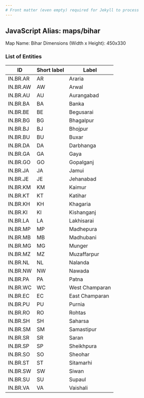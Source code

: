 ```yaml
---
# Front matter (even empty) required for Jekyll to process
---
```


## JavaScript Alias: maps/bihar

Map Name: Bihar
Dimensions (Width x Height): 450x330






### List of Entities

ID | Short label | Label
---|---|---|
IN.BR.AR|AR|Araria
IN.BR.AW|AW|Arwal
IN.BR.AU|AU|Aurangabad
IN.BR.BA|BA|Banka
IN.BR.BE|BE|Begusarai
IN.BR.BG|BG|Bhagalpur
IN.BR.BJ|BJ|Bhojpur
IN.BR.BU|BU|Buxar
IN.BR.DA|DA|Darbhanga
IN.BR.GA|GA|Gaya
IN.BR.GO|GO|Gopalganj
IN.BR.JA|JA|Jamui
IN.BR.JE|JE|Jehanabad
IN.BR.KM|KM|Kaimur
IN.BR.KT|KT|Katihar
IN.BR.KH|KH|Khagaria
IN.BR.KI|KI|Kishanganj
IN.BR.LA|LA|Lakhisarai
IN.BR.MP|MP|Madhepura
IN.BR.MB|MB|Madhubani
IN.BR.MG|MG|Munger
IN.BR.MZ|MZ|Muzaffarpur
IN.BR.NL|NL|Nalanda
IN.BR.NW|NW|Nawada
IN.BR.PA|PA|Patna
IN.BR.WC|WC|West Champaran
IN.BR.EC|EC|East Champaran
IN.BR.PU|PU|Purnia
IN.BR.RO|RO|Rohtas
IN.BR.SH|SH|Saharsa
IN.BR.SM|SM|Samastipur
IN.BR.SR|SR|Saran
IN.BR.SP|SP|Sheikhpura
IN.BR.SO|SO|Sheohar
IN.BR.ST|ST|Sitamarhi
IN.BR.SW|SW|Siwan
IN.BR.SU|SU|Supaul
IN.BR.VA|VA|Vaishali

